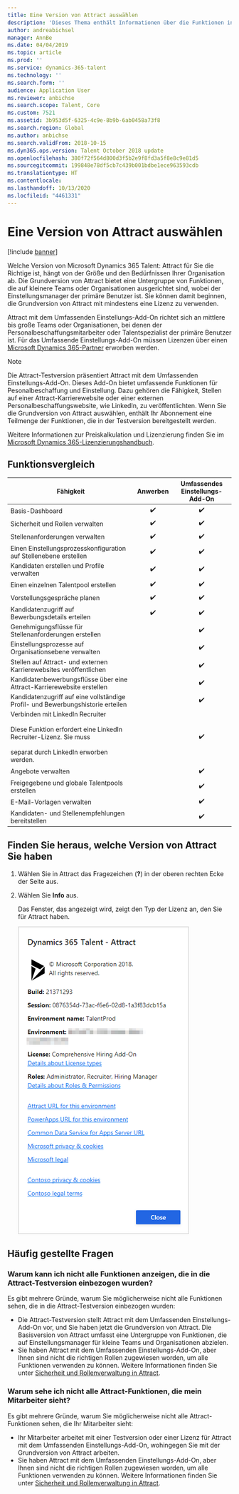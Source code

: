 ```yaml
---
title: Eine Version von Attract auswählen
description: 'Dieses Thema enthält Informationen über die Funktionen in den verschiedenen Versionen von Microsoft Dynamics 365 Talent: Attract.'
author: andreabichsel
manager: AnnBe
ms.date: 04/04/2019
ms.topic: article
ms.prod: ''
ms.service: dynamics-365-talent
ms.technology: ''
ms.search.form: ''
audience: Application User
ms.reviewer: anbichse
ms.search.scope: Talent, Core
ms.custom: 7521
ms.assetid: 3b953d5f-6325-4c9e-8b9b-6ab0458a73f8
ms.search.region: Global
ms.author: anbichse
ms.search.validFrom: 2018-10-15
ms.dyn365.ops.version: Talent October 2018 update
ms.openlocfilehash: 380f72f564d800d3f5b2e9f8fd3a5f8e8c9e81d5
ms.sourcegitcommit: 199848e78df5cb7c439b001bdbe1ece963593cdb
ms.translationtype: HT
ms.contentlocale: 
ms.lasthandoff: 10/13/2020
ms.locfileid: "4461331"
---
```

# <a name="choose-a-version-of-attract"></a>Eine Version von Attract auswählen

[!include [banner](includes/banner.md)]

Welche Version von Microsoft Dynamics 365 Talent: Attract für Sie die Richtige ist, hängt von der Größe und den Bedürfnissen Ihrer Organisation ab. Die Grundversion von Attract bietet eine Untergruppe von Funktionen, die auf kleinere Teams oder Organisationen ausgerichtet sind, wobei der Einstellungsmanager der primäre Benutzer ist. Sie können damit beginnen, die Grundversion von Attract mit mindestens eine Lizenz zu verwenden.

Attract mit dem Umfassenden Einstellungs-Add-On richtet sich an mittlere bis große Teams oder Organisationen, bei denen der Personalbeschaffungsmitarbeiter oder Talentspezialist der primäre Benutzer ist. Für das Umfassende Einstellungs-Add-On müssen Lizenzen über einen [Microsoft Dynamics 365-Partner](https://dynamics.microsoft.com/partners/find-a-partner/) erworben werden.

> [!NOTE]
> Die Attract-Testversion präsentiert Attract mit dem Umfassenden Einstellungs-Add-On. Dieses Add-On bietet umfassende Funktionen für Pesonalbeschaffung und Einstellung. Dazu gehören die Fähigkeit, Stellen auf einer Attract-Karrierewebsite oder einer externen Personalbeschaffungswebsite, wie LinkedIn, zu veröffentlichten. Wenn Sie die Grundversion von Attract auswählen, enthält Ihr Abonnement eine Teilmenge der Funktionen, die in der Testversion bereitgestellt werden.

Weitere Informationen zur Preiskalkulation und Lizenzierung finden Sie im [Microsoft Dynamics 365-Lizenzierungshandbuch](https://go.microsoft.com/fwlink/?LinkId=866544).

## <a name="feature-comparison"></a>Funktionsvergleich

| Fähigkeit | Anwerben | Umfassendes Einstellungs-Add-On |
| ---------- | :-----------: | :-------------------: |
| Basis-Dashboard | :heavy_check_mark: | :heavy_check_mark: |
| Sicherheit und Rollen verwalten | :heavy_check_mark: | :heavy_check_mark: |
| Stellenanforderungen verwalten | :heavy_check_mark: | :heavy_check_mark: |
| Einen Einstellungsprozesskonfiguration auf Stellenebene erstellen | :heavy_check_mark: | :heavy_check_mark: |
| Kandidaten erstellen und Profile verwalten | :heavy_check_mark: | :heavy_check_mark: |
| Einen einzelnen Talentpool erstellen | :heavy_check_mark: | :heavy_check_mark: |
| Vorstellungsgespräche planen | :heavy_check_mark: | :heavy_check_mark: |
| Kandidatenzugriff auf Bewerbungsdetails erteilen | :heavy_check_mark: | :heavy_check_mark: |
| Genehmigungsflüsse für Stellenanforderungen erstellen | | :heavy_check_mark: |
| Einstellungsprozesse auf Organisationsebene verwalten | | :heavy_check_mark: |
| Stellen auf Attract- und externen Karrierewebsites veröffentlichen | | :heavy_check_mark: |
| Kandidatenbewerbungsflüsse über eine Attract-Karrierewebsite erstellen | | :heavy_check_mark: |
| Kandidatenzugriff auf eine vollständige Profil- und Bewerbungshistorie erteilen | | :heavy_check_mark: |
| Verbinden mit LinkedIn Recruiter<br></br>Diese Funktion erfordert eine LinkedIn Recruiter-Lizenz. Sie muss <br></br> separat durch LinkedIn erworben werden.</blockquote> | | :heavy_check_mark: |
| Angebote verwalten | | :heavy_check_mark: |
| Freigegebene und globale Talentpools erstellen | | :heavy_check_mark: |
| E-Mail-Vorlagen verwalten | | :heavy_check_mark: |
| Kandidaten- und Stellenempfehlungen bereitstellen | | :heavy_check_mark: |

## <a name="find-out-which-version-of-attract-you-have"></a>Finden Sie heraus, welche Version von Attract Sie haben

1. Wählen Sie in Attract das Fragezeichen (**?**) in der oberen rechten Ecke der Seite aus.
2. Wählen Sie **Info** aus.

    Das Fenster, das angezeigt wird, zeigt den Typ der Lizenz an, den Sie für Attract haben.

    ![Ihren Attract-Lizenztyp anzeigen](media/attract-license-types.png)

## <a name="frequently-asked-questions"></a>Häufig gestellte Fragen

### <a name="why-dont-i-see-all-the-features-that-were-included-in-the-attract-trial"></a>Warum kann ich nicht alle Funktionen anzeigen, die in die Attract-Testversion einbezogen wurden?

Es gibt mehrere Gründe, warum Sie möglicherweise nicht alle Funktionen sehen, die in die Attract-Testversion einbezogen wurden:

- Die Attract-Testversion stellt Attract mit dem Umfassenden Einstellungs-Add-On vor, und Sie haben jetzt die Grundversion von Attract. Die Basisversion von Attract umfasst eine Untergruppe von Funktionen, die auf Einstellungsmanager für kleine Teams und Organisationen abzielen.
- Sie haben Attract mit dem Umfassenden Einstellungs-Add-On, aber Ihnen sind nicht die richtigen Rollen zugewiesen worden, um alle Funktionen verwenden zu können. Weitere Informationen finden Sie unter [Sicherheit und Rollenverwaltung in Attract](security-attract.md).

### <a name="why-dont-i-see-all-the-attract-features-that-my-coworker-sees"></a>Warum sehe ich nicht alle Attract-Funktionen, die mein Mitarbeiter sieht?

Es gibt mehrere Gründe, warum Sie möglicherweise nicht alle Attract-Funktionen sehen, die Ihr Mitarbeiter sieht:

- Ihr Mitarbeiter arbeitet mit einer Testversion oder einer Lizenz für Attract mit dem Umfassenden Einstellungs-Add-On, wohingegen Sie mit der Grundversion von Attract arbeiten.
- Sie haben Attract mit dem Umfassenden Einstellungs-Add-On, aber Ihnen sind nicht die richtigen Rollen zugewiesen worden, um alle Funktionen verwenden zu können. Weitere Informationen finden Sie unter [Sicherheit und Rollenverwaltung in Attract](security-attract.md).
